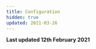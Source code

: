 ```yaml
---
title: Configuration
hidden: true
updated: 2021-03-26
---
```


**Last updated 12th February 2021**


